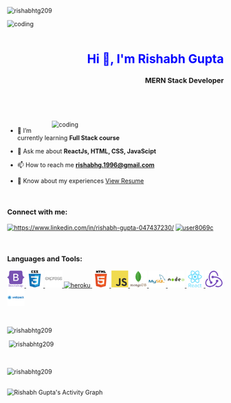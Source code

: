 <!-- ![MasterHead](https://media.istockphoto.com/videos/young-man-cartoon-hd-animation-video-id1030543114?s=640x640) -->


<p align="left"> <img src="https://komarev.com/ghpvc/?username=rishabhtg209&label=Profile%20views&color=0e75b6&style=flat" alt="rishabhtg209" /> </p>
<img align="left" alt="coding" width="400" src="https://media.istockphoto.com/videos/young-man-cartoon-hd-animation-video-id1030543114?s=640x640"></img>
<br><br>
<h1 style="color:blue" align="right">Hi 👋, I'm Rishabh Gupta</h1>
<h3 align="right">MERN Stack Developer</h3>




<br><br><br>
<br>
<img align="right" alt="coding" width="400" src="https://cdn.dribbble.com/users/2401141/screenshots/5487982/developers-gif-showcase.gif"></img>

- 🌱 I’m currently learning **Full Stack course**

- 💬 Ask me about **ReactJs, HTML, CSS, JavaScipt**

- 📫 How to reach me **rishabhg.1996@gmail.com**

- 📄 Know about my experiences [View Resume](https://drive.google.com/file/d/13bMKOlK1Y37z71SRiDI1dvkhZwU4NISD/view?usp=sharing)
<br>
<h3 align="left">Connect with me:</h3>
<p align="left">
<a href="https://linkedin.com/in/rishabh-gupta-047437230/" target="blank"><img align="center" src="https://raw.githubusercontent.com/rahuldkjain/github-profile-readme-generator/master/src/images/icons/Social/linked-in-alt.svg" alt="https://www.linkedin.com/in/rishabh-gupta-047437230/" height="30" width="40" /></a>
<a href="https://www.leetcode.com/user8069c" target="blank"><img align="center" src="https://raw.githubusercontent.com/rahuldkjain/github-profile-readme-generator/master/src/images/icons/Social/leet-code.svg" alt="user8069c" height="30" width="40" /></a>
</p>
<br>
<h3 align="left">Languages and Tools:</h3>
<p align="left"> <a href="https://getbootstrap.com" target="_blank" rel="noreferrer"> <img src="https://raw.githubusercontent.com/devicons/devicon/master/icons/bootstrap/bootstrap-plain-wordmark.svg" alt="bootstrap" width="40" height="40"/> </a> <a href="https://www.w3schools.com/css/" target="_blank" rel="noreferrer"> <img src="https://raw.githubusercontent.com/devicons/devicon/master/icons/css3/css3-original-wordmark.svg" alt="css3" width="40" height="40"/> </a> <a href="https://expressjs.com" target="_blank" rel="noreferrer"> <img src="https://raw.githubusercontent.com/devicons/devicon/master/icons/express/express-original-wordmark.svg" alt="express" width="40" height="40"/> </a> <a href="https://heroku.com" target="_blank" rel="noreferrer"> <img src="https://www.vectorlogo.zone/logos/heroku/heroku-icon.svg" alt="heroku" width="40" height="40"/> </a> <a href="https://www.w3.org/html/" target="_blank" rel="noreferrer"> <img src="https://raw.githubusercontent.com/devicons/devicon/master/icons/html5/html5-original-wordmark.svg" alt="html5" width="40" height="40"/> </a> <a href="https://developer.mozilla.org/en-US/docs/Web/JavaScript" target="_blank" rel="noreferrer"> <img src="https://raw.githubusercontent.com/devicons/devicon/master/icons/javascript/javascript-original.svg" alt="javascript" width="40" height="40"/> </a> <a href="https://www.mongodb.com/" target="_blank" rel="noreferrer"> <img src="https://raw.githubusercontent.com/devicons/devicon/master/icons/mongodb/mongodb-original-wordmark.svg" alt="mongodb" width="40" height="40"/> </a> <a href="https://www.mysql.com/" target="_blank" rel="noreferrer"> <img src="https://raw.githubusercontent.com/devicons/devicon/master/icons/mysql/mysql-original-wordmark.svg" alt="mysql" width="40" height="40"/> </a> <a href="https://nodejs.org" target="_blank" rel="noreferrer"> <img src="https://raw.githubusercontent.com/devicons/devicon/master/icons/nodejs/nodejs-original-wordmark.svg" alt="nodejs" width="40" height="40"/> </a> <a href="https://reactjs.org/" target="_blank" rel="noreferrer"> <img src="https://raw.githubusercontent.com/devicons/devicon/master/icons/react/react-original-wordmark.svg" alt="react" width="40" height="40"/> </a> <a href="https://redux.js.org" target="_blank" rel="noreferrer"> <img src="https://raw.githubusercontent.com/devicons/devicon/master/icons/redux/redux-original.svg" alt="redux" width="40" height="40"/> </a> <a href="https://webpack.js.org" target="_blank" rel="noreferrer"> <img src="https://raw.githubusercontent.com/devicons/devicon/d00d0969292a6569d45b06d3f350f463a0107b0d/icons/webpack/webpack-original-wordmark.svg" alt="webpack" width="40" height="40"/> </a> </p>
<br>
<p><img align="left" src="https://github-readme-stats.vercel.app/api/top-langs?username=rishabhtg209&show_icons=true&locale=en&layout=compact" alt="rishabhtg209" /></p>
<br>
<p>&nbsp;<img align="center" src="https://github-readme-stats.vercel.app/api?username=rishabhtg209&show_icons=true&locale=en" alt="rishabhtg209" /></p>
<br>
<p><img align="center" src="https://github-readme-streak-stats.herokuapp.com/?user=rishabhtg209&" alt="rishabhtg209" /></p>
<br>
<img alt="Rishabh Gupta's Activity Graph" src="https://activity-graph.herokuapp.com/graph?username=RishabhTG209&bg_color=0D1117&color=5BCDEC&line=5BCDEC&point=FFFFFF&hide_border=true" />
